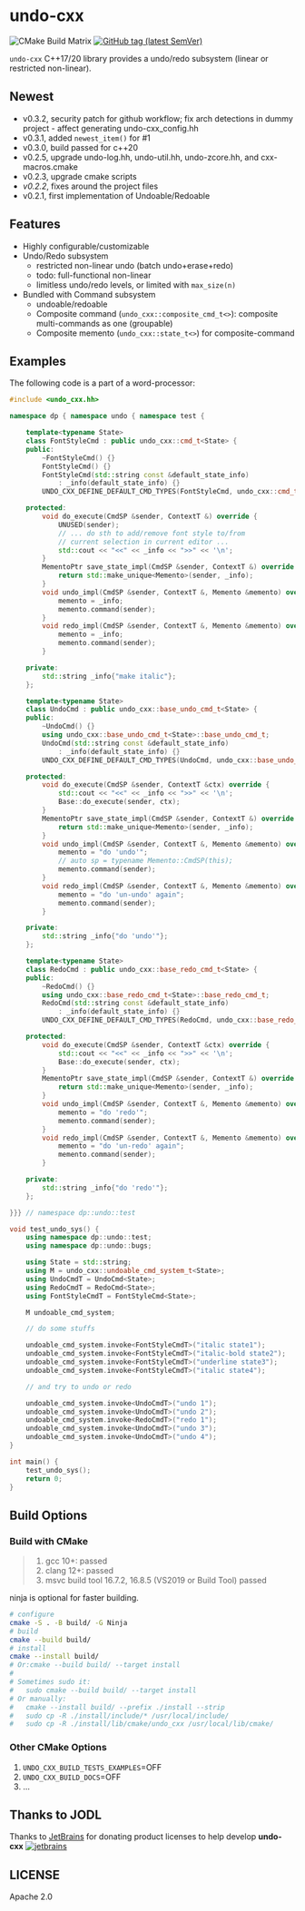 # undo-cxx

![CMake Build Matrix](https://github.com/hedzr/undo-cxx/workflows/CMake%20Build%20Matrix/badge.svg) <!--
![CMake Build Matrix](https://github.com/hedzr/undo-cxx/workflows/CMake%20Build%20Matrix/badge.svg?event=release)
--> [![GitHub tag (latest SemVer)](https://img.shields.io/github/tag/hedzr/undo-cxx.svg?label=release)](https://github.com/hedzr/undo-cxx/releases)

`undo-cxx` C++17/20 library provides a undo/redo subsystem (linear or restricted non-linear).

## Newest

- v0.3.2, security patch for github workflow; fix arch detections in dummy project - affect generating undo-cxx_config.hh
- v0.3.1, added `newest_item()` for #1
- v0.3.0, build passed for c++20
- v0.2.5, upgrade undo-log.hh, undo-util.hh, undo-zcore.hh, and cxx-macros.cmake
- v0.2.3, upgrade cmake scripts
- _v0.2.2_, fixes around the project files
- v0.2.1, first implementation of Undoable/Redoable

## Features

- Highly configurable/customizable
- Undo/Redo subsystem
  - restricted non-linear undo (batch undo+erase+redo)
  - todo: full-functional non-linear
  - limitless undo/redo levels, or limited with `max_size(n)`
- Bundled with Command subsystem
  - undoable/redoable
  - Composite command (`undo_cxx::composite_cmd_t<>`): composite multi-commands as one (groupable)
  - Composite memento (`undo_cxx::state_t<>`) for composite-command

## Examples

The following code is a part of a word-processor:

```cpp
#include <undo_cxx.hh>

namespace dp { namespace undo { namespace test {

    template<typename State>
    class FontStyleCmd : public undo_cxx::cmd_t<State> {
    public:
        ~FontStyleCmd() {}
        FontStyleCmd() {}
        FontStyleCmd(std::string const &default_state_info)
            : _info(default_state_info) {}
        UNDO_CXX_DEFINE_DEFAULT_CMD_TYPES(FontStyleCmd, undo_cxx::cmd_t);

    protected:
        void do_execute(CmdSP &sender, ContextT &) override {
            UNUSED(sender);
            // ... do sth to add/remove font style to/from
            // current selection in current editor ...
            std::cout << "<<" << _info << ">>" << '\n';
        }
        MementoPtr save_state_impl(CmdSP &sender, ContextT &) override {
            return std::make_unique<Memento>(sender, _info);
        }
        void undo_impl(CmdSP &sender, ContextT &, Memento &memento) override {
            memento = _info;
            memento.command(sender);
        }
        void redo_impl(CmdSP &sender, ContextT &, Memento &memento) override {
            memento = _info;
            memento.command(sender);
        }

    private:
        std::string _info{"make italic"};
    };

    template<typename State>
    class UndoCmd : public undo_cxx::base_undo_cmd_t<State> {
    public:
        ~UndoCmd() {}
        using undo_cxx::base_undo_cmd_t<State>::base_undo_cmd_t;
        UndoCmd(std::string const &default_state_info)
            : _info(default_state_info) {}
        UNDO_CXX_DEFINE_DEFAULT_CMD_TYPES(UndoCmd, undo_cxx::base_undo_cmd_t);

    protected:
        void do_execute(CmdSP &sender, ContextT &ctx) override {
            std::cout << "<<" << _info << ">>" << '\n';
            Base::do_execute(sender, ctx);
        }
        MementoPtr save_state_impl(CmdSP &sender, ContextT &) override {
            return std::make_unique<Memento>(sender, _info);
        }
        void undo_impl(CmdSP &sender, ContextT &, Memento &memento) override {
            memento = "do 'undo'";
            // auto sp = typename Memento::CmdSP(this);
            memento.command(sender);
        }
        void redo_impl(CmdSP &sender, ContextT &, Memento &memento) override {
            memento = "do 'un-undo' again";
            memento.command(sender);
        }

    private:
        std::string _info{"do 'undo'"};
    };

    template<typename State>
    class RedoCmd : public undo_cxx::base_redo_cmd_t<State> {
    public:
        ~RedoCmd() {}
        using undo_cxx::base_redo_cmd_t<State>::base_redo_cmd_t;
        RedoCmd(std::string const &default_state_info)
            : _info(default_state_info) {}
        UNDO_CXX_DEFINE_DEFAULT_CMD_TYPES(RedoCmd, undo_cxx::base_redo_cmd_t);

    protected:
        void do_execute(CmdSP &sender, ContextT &ctx) override {
            std::cout << "<<" << _info << ">>" << '\n';
            Base::do_execute(sender, ctx);
        }
        MementoPtr save_state_impl(CmdSP &sender, ContextT &) override {
            return std::make_unique<Memento>(sender, _info);
        }
        void undo_impl(CmdSP &sender, ContextT &, Memento &memento) override {
            memento = "do 'redo'";
            memento.command(sender);
        }
        void redo_impl(CmdSP &sender, ContextT &, Memento &memento) override {
            memento = "do 'un-redo' again";
            memento.command(sender);
        }

    private:
        std::string _info{"do 'redo'"};
    };

}}} // namespace dp::undo::test

void test_undo_sys() {
    using namespace dp::undo::test;
    using namespace dp::undo::bugs;

    using State = std::string;
    using M = undo_cxx::undoable_cmd_system_t<State>;
    using UndoCmdT = UndoCmd<State>;
    using RedoCmdT = RedoCmd<State>;
    using FontStyleCmdT = FontStyleCmd<State>;

    M undoable_cmd_system;

    // do some stuffs

    undoable_cmd_system.invoke<FontStyleCmdT>("italic state1");
    undoable_cmd_system.invoke<FontStyleCmdT>("italic-bold state2");
    undoable_cmd_system.invoke<FontStyleCmdT>("underline state3");
    undoable_cmd_system.invoke<FontStyleCmdT>("italic state4");

    // and try to undo or redo

    undoable_cmd_system.invoke<UndoCmdT>("undo 1");
    undoable_cmd_system.invoke<UndoCmdT>("undo 2");
    undoable_cmd_system.invoke<RedoCmdT>("redo 1");
    undoable_cmd_system.invoke<UndoCmdT>("undo 3");
    undoable_cmd_system.invoke<UndoCmdT>("undo 4");
}

int main() {
    test_undo_sys();
    return 0;
}
```

## Build Options

### Build with CMake

> 1. gcc 10+: passed
> 2. clang 12+: passed
> 3. msvc build tool 16.7.2, 16.8.5 (VS2019 or Build Tool) passed

ninja is optional for faster building.

```bash
# configure
cmake -S . -B build/ -G Ninja
# build
cmake --build build/
# install
cmake --install build/
# Or:cmake --build build/ --target install
#
# Sometimes sudo it:
#   sudo cmake --build build/ --target install
# Or manually:
#   cmake --install build/ --prefix ./install --strip
#   sudo cp -R ./install/include/* /usr/local/include/
#   sudo cp -R ./install/lib/cmake/undo_cxx /usr/local/lib/cmake/
```

### Other CMake Options

1. `UNDO_CXX_BUILD_TESTS_EXAMPLES`=OFF
2. `UNDO_CXX_BUILD_DOCS`=OFF
3. ...

## Thanks to JODL

Thanks to [JetBrains](https://www.jetbrains.com/?from=undo-cxx) for donating product licenses to help develop **undo-cxx** [![jetbrains](https://gist.githubusercontent.com/hedzr/447849cb44138885e75fe46f1e35b4a0/raw/bedfe6923510405ade4c034c5c5085487532dee4/jetbrains-variant-4.svg)](https://www.jetbrains.com/?from=hedzr/undo-cxx)

## LICENSE

Apache 2.0
